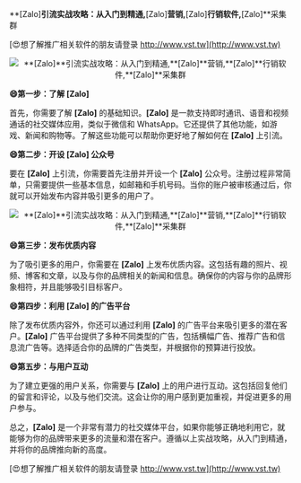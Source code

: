 **[Zalo]**引流实战攻略：从入门到精通,**[Zalo]**营销,**[Zalo]**行销软件,**[Zalo]**采集群

[😍想了解推广相关软件的朋友请登录 http://www.vst.tw](http://www.vst.tw)

 <center><img src="https://vst.tw/MP4/tuiguang/png/7.png" alt="**[Zalo]**引流实战攻略：从入门到精通,**[Zalo]**营销,**[Zalo]**行销软件,**[Zalo]**采集群"></center>

**😄第一步：了解 **[Zalo]****

首先，你需要了解 **[Zalo]** 的基础知识。**[Zalo]** 是一款支持即时通讯、语音和视频通话的社交媒体应用，类似于微信和 WhatsApp。它还提供了其他功能，如游戏、新闻和购物等。了解这些功能可以帮助你更好地了解如何在 **[Zalo]** 上引流。

**😄第二步：开设 **[Zalo]** 公众号**

要在 **[Zalo]** 上引流，你需要首先注册并开设一个 **[Zalo]** 公众号。注册过程非常简单，只需要提供一些基本信息，如邮箱和手机号码。当你的账户被审核通过后，你就可以开始发布内容并吸引更多的用户了。

 <center><img src="https://vst.tw/MP4/tuiguang/png/1.png" alt="**[Zalo]**引流实战攻略：从入门到精通,**[Zalo]**营销,**[Zalo]**行销软件,**[Zalo]**采集群"></center>

**😄第三步：发布优质内容**

为了吸引更多的用户，你需要在 **[Zalo]** 上发布优质内容。这包括有趣的照片、视频、博客和文章，以及与你的品牌相关的新闻和信息。确保你的内容与你的品牌形象相符，并且能够吸引目标客户。

**😄第四步：利用 **[Zalo]** 的广告平台**

除了发布优质内容外，你还可以通过利用 **[Zalo]** 的广告平台来吸引更多的潜在客户。**[Zalo]** 广告平台提供了多种不同类型的广告，包括横幅广告、推荐广告和信息流广告等。选择适合你的品牌的广告类型，并根据你的预算进行投放。

**😄第五步：与用户互动**

为了建立更强的用户关系，你需要与 **[Zalo]** 上的用户进行互动。这包括回复他们的留言和评论，以及与他们交流。这会让你的用户感到更加重视，并促进更多的用户参与。

总之，**[Zalo]** 是一个非常有潜力的社交媒体平台，如果你能够正确地利用它，就能够为你的品牌带来更多的流量和潜在客户。遵循以上实战攻略，从入门到精通，并将你的品牌推向新的高度。

[😍想了解推广相关软件的朋友请登录 http://www.vst.tw](http://www.vst.tw)




